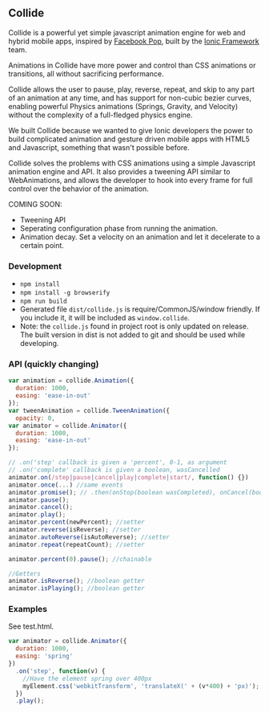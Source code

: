 Collide
--------

Collide is a powerful yet simple javascript animation engine for web and hybrid mobile apps, inspired by [Facebook Pop](https://github.com/facebook/pop), built by the [Ionic Framework](http://ionicframework.com/) team.

Animations in Collide have more power and control than CSS animations or transitions, all without sacrificing performance.

Collide allows the user to pause, play, reverse, repeat, and skip to any part of an animation at any time, and has support for non-cubic bezier curves, enabling powerful Physics animations (Springs, Gravity, and Velocity) without the complexity of a full-fledged physics engine.

We built Collide because we wanted to give Ionic developers the power to build complicated animation and gesture driven mobile apps with HTML5 and Javascript, something that wasn't possible before.

Collide solves the problems with CSS animations using a simple Javascript animation engine and API. It also provides a tweening API similar to WebAnimations, and allows the developer to hook into every frame for full control over the behavior of the animation.

COMING SOON: 

- Tweening API
- Seperating configuration phase from running the animation.
- Animation decay. Set a velocity on an animation and let it decelerate to a certain point.

### Development

- `npm install`
- `npm install -g browserify`
- `npm run build`
- Generated file `dist/collide.js` is require/CommonJS/window friendly. If you include it, it will be included as `window.collide`.
- Note: the `collide.js` found in project root is only updated on release. The built version in dist is not added to git and should be used while developing.

### API (quickly changing)

```js
var animation = collide.Animation({
  duration: 1000,
  easing: 'ease-in-out'
});
var tweenAnimation = collide.TweenAnimation({
  opacity: 0,
var animator = collide.Animator({
  duration: 1000,
  easing: 'ease-in-out'
});

// .on('step' callback is given a 'percent', 0-1, as argument
// .on('complete' callback is given a boolean, wasCancelled
animator.on(/step|pause|cancel|play|complete|start/, function() {})
animator.once(...) //same events
animator.promise(); // .then(onStop(boolean wasCompleted), onCancel(boolean wasError))
animator.pause();
animator.cancel();
animator.play();
animator.percent(newPercent); //setter
animator.reverse(isReverse); //setter
animator.autoReverse(isAutoReverse); //setter
animator.repeat(repeatCount); //setter

animator.percent(0).pause(); //chainable

//Getters
animator.isReverse(); //boolean getter
animator.isPlaying(); //boolean getter

```

### Examples

See test.html.

```js
var animator = collide.Animator({
  duration: 1000,
  easing: 'spring'
})
  .on('step', function(v) {
    //Have the element spring over 400px
    myElement.css('webkitTransform', 'translateX(' + (v*400) + 'px)');
  })
  .play();
```
